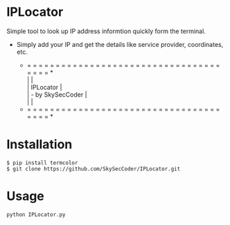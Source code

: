 # IPLocator
Simple tool to look up IP address informtion quickly form the terminal. 
- Simply add your IP and get the details like service provider, coordinates, etc.

	* = = = = = = = = = = = = = = = = = = = = = = = = = = = = = = = = = = = = = = *  
	|                                                                             |  
	|                                 IPLocator                                   |  
	|                             - by SkySecCoder                                |  
	|                                                                             |  
	* = = = = = = = = = = = = = = = = = = = = = = = = = = = = = = = = = = = = = = *  

# Installation
```
$ pip install termcolor
$ git clone https://github.com/SkySecCoder/IPLocator.git
```
# Usage
```
python IPLocator.py
```
